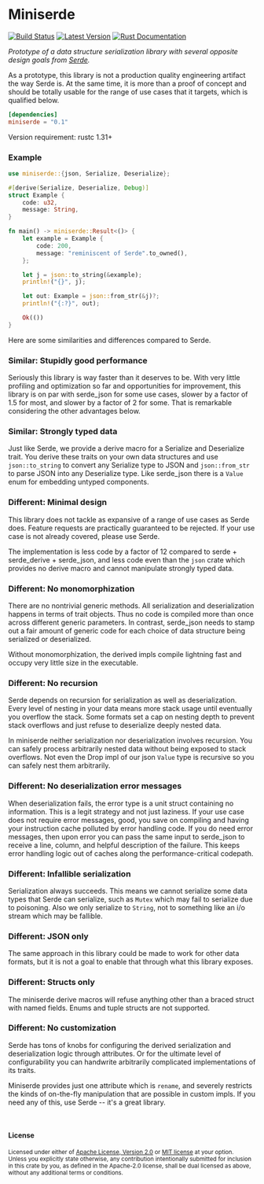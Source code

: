 Miniserde
=========

[![Build Status](https://api.travis-ci.org/dtolnay/miniserde.svg?branch=master)](https://travis-ci.org/dtolnay/miniserde)
[![Latest Version](https://img.shields.io/crates/v/miniserde.svg)](https://crates.io/crates/miniserde)
[![Rust Documentation](https://img.shields.io/badge/api-rustdoc-blue.svg)](https://docs.rs/miniserde)

*Prototype of a data structure serialization library with several opposite
design goals from [Serde](https://serde.rs).*

As a prototype, this library is not a production quality engineering artifact
the way Serde is. At the same time, it is more than a proof of concept and
should be totally usable for the range of use cases that it targets, which is
qualified below.

```toml
[dependencies]
miniserde = "0.1"
```

Version requirement: rustc 1.31+

### Example

```rust
use miniserde::{json, Serialize, Deserialize};

#[derive(Serialize, Deserialize, Debug)]
struct Example {
    code: u32,
    message: String,
}

fn main() -> miniserde::Result<()> {
    let example = Example {
        code: 200,
        message: "reminiscent of Serde".to_owned(),
    };

    let j = json::to_string(&example);
    println!("{}", j);

    let out: Example = json::from_str(&j)?;
    println!("{:?}", out);

    Ok(())
}
```

Here are some similarities and differences compared to Serde.

### Similar: Stupidly good performance

Seriously this library is way faster than it deserves to be. With very little
profiling and optimization so far and opportunities for improvement, this
library is on par with serde\_json for some use cases, slower by a factor of 1.5
for most, and slower by a factor of 2 for some. That is remarkable considering
the other advantages below.

### Similar: Strongly typed data

Just like Serde, we provide a derive macro for a Serialize and Deserialize
trait. You derive these traits on your own data structures and use
`json::to_string` to convert any Serialize type to JSON and `json::from_str` to
parse JSON into any Deserialize type. Like serde\_json there is a `Value` enum
for embedding untyped components.

### Different: Minimal design

This library does not tackle as expansive of a range of use cases as Serde does.
Feature requests are practically guaranteed to be rejected. If your use case is
not already covered, please use Serde.

The implementation is less code by a factor of 12 compared to serde +
serde\_derive + serde\_json, and less code even than the `json` crate which
provides no derive macro and cannot manipulate strongly typed data.

### Different: No monomorphization

There are no nontrivial generic methods. All serialization and deserialization
happens in terms of trait objects. Thus no code is compiled more than once
across different generic parameters. In contrast, serde\_json needs to stamp out
a fair amount of generic code for each choice of data structure being serialized
or deserialized.

Without monomorphization, the derived impls compile lightning fast and occupy
very little size in the executable.

### Different: No recursion

Serde depends on recursion for serialization as well as deserialization. Every
level of nesting in your data means more stack usage until eventually you
overflow the stack. Some formats set a cap on nesting depth to prevent stack
overflows and just refuse to deserialize deeply nested data.

In miniserde neither serialization nor deserialization involves recursion. You
can safely process arbitrarily nested data without being exposed to stack
overflows. Not even the Drop impl of our json `Value` type is recursive so you
can safely nest them arbitrarily.

### Different: No deserialization error messages

When deserialization fails, the error type is a unit struct containing no
information. This is a legit strategy and not just laziness. If your use case
does not require error messages, good, you save on compiling and having your
instruction cache polluted by error handling code. If you do need error
messages, then upon error you can pass the same input to serde\_json to receive
a line, column, and helpful description of the failure. This keeps error
handling logic out of caches along the performance-critical codepath.

### Different: Infallible serialization

Serialization always succeeds. This means we cannot serialize some data types
that Serde can serialize, such as `Mutex` which may fail to serialize due to
poisoning. Also we only serialize to `String`, not to something like an i/o
stream which may be fallible.

### Different: JSON only

The same approach in this library could be made to work for other data formats,
but it is not a goal to enable that through what this library exposes.

### Different: Structs only

The miniserde derive macros will refuse anything other than a braced struct with
named fields. Enums and tuple structs are not supported.

### Different: No customization

Serde has tons of knobs for configuring the derived serialization and
deserialization logic through attributes. Or for the ultimate level of
configurability you can handwrite arbitrarily complicated implementations of its
traits.

Miniserde provides just one attribute which is `rename`, and severely restricts
the kinds of on-the-fly manipulation that are possible in custom impls. If you
need any of this, use Serde -- it's a great library.

<br>

#### License

<sup>
Licensed under either of <a href="LICENSE-APACHE">Apache License, Version
2.0</a> or <a href="LICENSE-MIT">MIT license</a> at your option.
</sup>

<br>

<sub>
Unless you explicitly state otherwise, any contribution intentionally submitted
for inclusion in this crate by you, as defined in the Apache-2.0 license, shall
be dual licensed as above, without any additional terms or conditions.
</sub>
